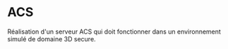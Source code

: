 # ACS
Réalisation d'un serveur ACS qui doit fonctionner dans un environnement simulé de domaine 3D secure.
